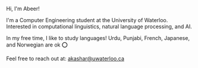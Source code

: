 Hi, I'm Abeer!

I'm a Computer Engineering student at the University of Waterloo. Interested in computational linguistics, natural language processing, and AI.

In my free time, I like to study languages! Urdu, Punjabi, French, Japanese, and Norwegian are ok ⭕

Feel free to reach out at: akashar@uwaterloo.ca
